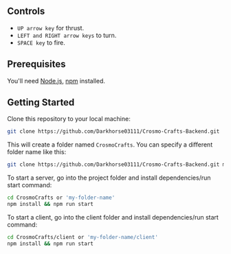 
## Controls

- `UP arrow key` for thrust.
- `LEFT and RIGHT arrow keys` to turn.
- `SPACE key` to fire.

## Prerequisites

You'll need [Node.js](https://nodejs.org/en/), [npm](https://www.npmjs.com/) installed.

## Getting Started

Clone this repository to your local machine:

```bash
git clone https://github.com/Darkhorse03111/Crosmo-Crafts-Backend.git
```

This will create a folder named `CrosmoCrafts`. You can specify a different folder name like this:

```bash
git clone https://github.com/Darkhorse03111/Crosmo-Crafts-Backend.git my-folder-name
```

To start a server, go into the project folder and install dependencies/run start command:

```bash
cd CrosmoCrafts or 'my-folder-name'
npm install && npm run start
```

To start a client, go into the client folder and install dependencies/run start command:

```bash
cd CrosmoCrafts/client or 'my-folder-name/client'
npm install && npm run start
```